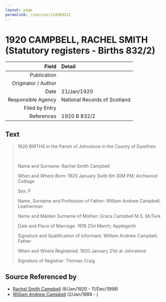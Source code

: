 ```yaml
---
layout: page
permalink: /sources/s14360212
---
```


# 1920 CAMPBELL, RACHEL SMITH (Statutory registers - Births 832/2)

Field | Detail
---:|:---
Publication | 
Originator / Author | 
Date | 21/Jan/1920
Responsible Agency | National Records of Scotland
Filed by Entry | 
References | 1920 B 832/2

## Text

> 1920 BIRTHS in the Parish of Johnstone in the County of Dumfries
>
> <br/>
>
> Name and Surname: Rachel Smith Campbell
>
> When and Where Born: 1920 January Sixth 6H 30M PM; Archwood Cottage
>
> Sex: F
>
> Name, Surname and Profession of Father: William Andrew Campbell, Leatherman
>
> Name and Maiden Surname of Mother: Grace Campbell M.S. McTurk
>
> Date and Place of Marriage: 1918 21st March; Applegarth
>
> Signature and Qualification of Informant: William Andrew Campbell, Father
>
> When and Where Registered: 1920 January 21st at Johnstone
>
> Signature of Registrar: Thomas Craig
>

## Source Referenced by

* [Rachel Smith Campbell](../people/@40394043@-rachel-smith-campbell-b1920-1-6-d1998-12-11.md) (6/Jan/1920 - 11/Dec/1998)
* [William Andrew Campbell](../people/@4716977@-william-andrew-campbell-b1889-1-2-d.md) (2/Jan/1889 - )
